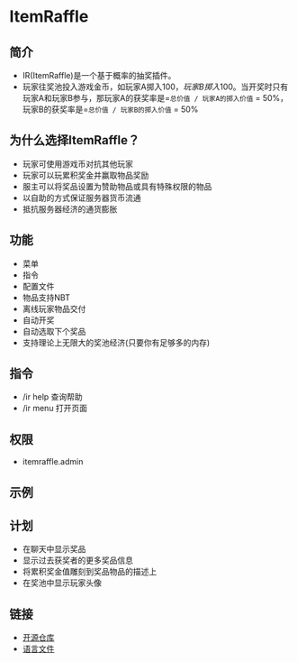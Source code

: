 # ItemRaffle

## 简介

- IR(ItemRaffle)是一个基于概率的抽奖插件。
- 玩家往奖池投入游戏金币，如玩家A掷入$100，玩家B掷入$100。当开奖时只有玩家A和玩家B参与，那玩家A的获奖率是=`总价值 / 玩家A的掷入价值` =
  50%，玩家B的获奖率是=`总价值 / 玩家B的掷入价值` = 50%

## 为什么选择ItemRaffle？

- 玩家可使用游戏币对抗其他玩家
- 玩家可以玩累积奖金并赢取物品奖励
- 服主可以将奖品设置为赞助物品或具有特殊权限的物品
- 以自助的方式保证服务器货币流通
- 抵抗服务器经济的通货膨胀

## 功能

- 菜单
- 指令
- 配置文件
- 物品支持NBT
- 离线玩家物品交付
- 自动开奖
- 自动选取下个奖品
- 支持理论上无限大的奖池经济(只要你有足够多的内存)

## 指令

- /ir help 查询帮助
- /ir menu 打开页面

## 权限

- itemraffle.admin

## 示例

## 计划
- 在聊天中显示奖品
- 显示过去获奖者的更多奖品信息
- 将累积奖金值雕刻到奖品物品的描述上
- 在奖池中显示玩家头像

## 链接

- [开源仓库](https://github.com/weihao/itemraffle)
- [语言文件](https://github.com/weihao/itemraffle/blob/main/src/main/resources/lang_en.yml)
